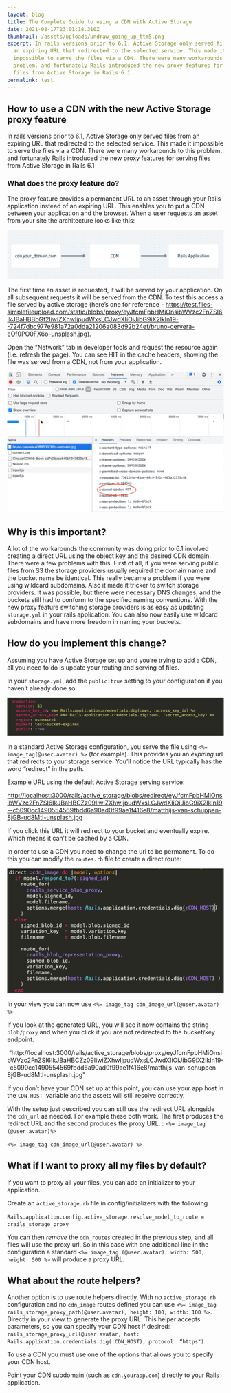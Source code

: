 ```yaml
---
layout: blog
title: The Complete Guide to using a CDN with Active Storage
date: 2021-08-17T23:01:18.310Z
thumbnail: /assets/uploads/undraw_going_up_ttm5.png
excerpt: In rails versions prior to 6.1, Active Storage only served files from
  an expiring URL that redirected to the selected service. This made it
  impossible to serve the files via a CDN. There were many workarounds to this
  problem, and fortunately Rails introduced the new proxy features for serving
  files from Active Storage in Rails 6.1
permalink: test
---
```

## How to use a CDN with the new Active Storage proxy feature 

In rails versions prior to 6.1, Active Storage only served files from an expiring URL that redirected to the selected service. This made it impossible to serve the files via a CDN. There were many workarounds to this problem, and fortunately Rails introduced the new proxy features for serving files from Active Storage in Rails 6.1

### What does the proxy feature do?

The proxy feature provides a permanent URL to an asset through your Rails application instead of an expiring URL. This enables you to put a CDN between your application and the browser. When a user requests an asset from your site the architecture looks like this: 

![](/assets/uploads/basic_cdn_architecture_screenshot.png)

The first time an asset is requested, it will be served by your application. On all subsequent requests it will be served from the CDN. To test this access a file served by active storage (here’s one for reference - <https://test.files-simplefileupload.com/static/blobs/proxy/eyJfcmFpbHMiOnsibWVzc2FnZSI6IkJBaHBBbGt2IiwiZXhwIjpudWxsLCJwdXIiOiJibG9iX2lkIn19--724f7dbc977e981a72a0dda21206a083d92b24ef/bruno-cervera-eOf0PO0FX6o-unsplash.jpg>).

Open the “Network” tab in developer tools and request the resource again (i.e. refresh the page). You can see HIT in the cache headers, showing the file was served from a CDN, not from your application. 

![](/assets/uploads/cache_hit.png)

## Why is this important?

A lot of the workarounds the community was doing prior to 6.1 involved creating a direct URL using the object key and the desired CDN domain. There were a few problems with this. First of all, if you were serving public files from S3 the storage providers usually required the domain name and the bucket name be identical. This really became a problem if you were using wildcard subdomains. Also it made it tricker to switch storage providers. It was possible, but there were necessary DNS changes, and the buckets still had to conform to the specified naming conventions. With the new proxy feature switching storage providers is as easy as updating `storage.yml` in your rails application. You can also now easily use wildcard subdomains and have more freedom in naming your buckets. 

## How do you implement this change?

Assuming you have Active Storage set up and you’re trying to add a CDN, all you need to do is update your routing and serving of files. 

In your `storage.yml`, add the `public:true` setting to your configuration if you haven’t already done so:  

![](/assets/uploads/storageyml_screenshot.png)

In a standard Active Storage configuration, you serve the file using 
`<%= image_tag(@user.avatar) %>` (for example). This provides you an *expiring* url that redirects to your storage service. You’ll notice the URL typically has the word “redirect” in the path. 

Example URL using the default Active Storage serving service: 

<http://localhost:3000/rails/active_storage/blobs/redirect/eyJfcmFpbHMiOnsibWVzc2FnZSI6IkJBaHBCZz09IiwiZXhwIjpudWxsLCJwdXIiOiJibG9iX2lkIn19--c5090cc1490554569fbdd6a90ad0f99ae1f416e8/matthijs-van-schuppen-8jGB-ud8MtI-unsplash.jpg>

If you click this URL it will redirect to your bucket and eventually expire. Which means it can’t be cached by a CDN. 

In order to use a CDN you need to change the url to be permanent. To do this you can modify the `routes.rb` file to create a direct route: 

![](/assets/uploads/cdn_routes_screenshot.png)

In your view you can now use `<%= image_tag cdn_image_url(@user.avatar) %>`

If you look at the generated URL, you will see it now contains the string `blob/proxy` and when you click it you are not redirected to the bucket/key endpoint. 

 “http://localhost:3000/rails/active_storage/blobs/proxy/eyJfcmFpbHMiOnsibWVzc2FnZSI6IkJBaHBCZz09IiwiZXhwIjpudWxsLCJwdXIiOiJibG9iX2lkIn19--c5090cc1490554569fbdd6a90ad0f99ae1f416e8/matthijs-van-schuppen-8jGB-ud8MtI-unsplash.jpg"

If you don’t have your CDN set up at this point, you can use your app host in the `CDN_HOST`  variable and the assets will still resolve correctly. 

With the setup just described you can still use the redirect URL alongside the `cdn_url` as needed. For example these both work. The first produces the redirect URL and the second produces the proxy URL. :
`<%= image_tag (@user.avatar)%>`

`<%= image_tag cdn_image_url(@user.avatar) %>`

## What if I want to proxy all my files by default?

If you want to proxy all your files, you can add an initializer to your application. 

Create an `active_storage.rb` file in config/initializers with the following

`Rails.application.config.active_storage.resolve_model_to_route = :rails_storage_proxy` 

You can then *remove* the `cdn_routes` created in the previous step, and all files will use the proxy url. So in this case with one additional line in the configuration a standard `<%= image_tag (@user.avatar), width: 500, height: 500 %>` will produce a proxy URL. 

## What about the route helpers?

Another option is to use route helpers directly. With no `active_storage.rb `configuration and no `cdn_image` routes defined you can use `<%= image_tag rails_storage_proxy_path(@user.avatar), height: 100, width: 100 %>`. Directly in your view to generate the proxy URL. This helper accepts parameters, so you can specify your CDN host if desired: `rails_storage_proxy_url(@user.avatar, host: Rails.application.credentials.dig(:CDN_HOST), protocol: “https")`

To use a CDN you must use one of the options that allows you to specify your CDN host. 

Point your CDN subdomain (such as `cdn.yourapp.com`) directly to your Rails application.